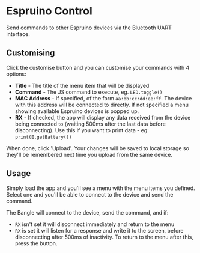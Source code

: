 # Espruino Control

Send commands to other Espruino devices via the Bluetooth UART interface.

## Customising

Click the customise button and you can customise your commands
with 4 options:


* **Title** - The title of the menu item that will be displayed
* **Command** - The JS command to execute, eg. `LED.toggle()`
* **MAC Address** - If specified, of the form `aa:bb:cc:dd:ee:ff`. The device
with this address will be connected to directly. If not specified a menu
showing available Espruino devices is popped up.
* **RX** - If checked, the app will display any data received from the
device being connected to (waiting 500ms after the last data before disconnecting).
Use this if you want to print data - eg: `print(E.getBattery())`

When done, click 'Upload'. Your changes will be saved to local storage
so they'll be remembered next time you upload from the same device.

## Usage

Simply load the app and you'll see a menu with the menu items
you defined. Select one and you'll be able to connect to the device
and send the command.

The Bangle will connect to the device, send the command, and if:

* `RX` isn't set it will disconnect immediately and return to the menu
* `RX` is set it will listen for a response and write it to the screen, before
disconnecting after 500ms of inactivity. To return to the menu after this, press the button.

